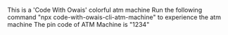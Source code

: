 This is a 'Code With Owais' colorful atm machine
Run the following command "npx code-with-owais-cli-atm-machine" to experience the atm machine
The pin code of ATM Machine is "1234"
